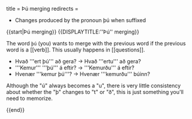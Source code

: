 title = Þú merging
redirects =
- Changes produced by the pronoun þú when suffixed
>>>>

{{start|Þú merging}}
{{DISPLAYTITLE:''Þú'' merging}}
<level a1/>

The word `þú` (you) wants to merge with the previous word if the previous word is a [[verb]]. This usually happens in [[questions]].

* Hvað '''ert þú''' að gera? → Hvað '''ertu''' að gera?
* '''Kemur''' '''þú''' á eftir? → '''Kemurðu''' á eftir?
* Hvenær '''kemur þú'''? → Hvenær '''kemurðu''' búinn?

Although the "ú" always becomes a "u", there is very little consistency about whether the "þ" changes to "t" or "ð", this is just something you'll need to memorize.

{{end}}